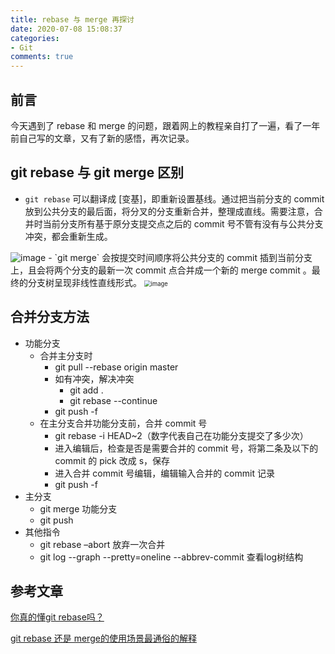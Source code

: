 ```yaml
---
title: rebase 与 merge 再探讨
date: 2020-07-08 15:08:37
categories:
- Git
comments: true
---
```


## 前言

今天遇到了 rebase 和 merge 的问题，跟着网上的教程亲自打了一遍，看了一年前自己写的文章，又有了新的感悟，再次记录。

<!-- more -->



## git rebase 与 git merge 区别

- `git rebase` 可以翻译成 [变基]，即重新设置基线。通过把当前分支的 commit 放到公共分支的最后面，将分叉的分支重新合并，整理成直线。需要注意，合并时当前分支所有基于原分支提交点之后的 commit 号不管有没有与公共分支冲突，都会重新生成。 
<img src="https://img.youpin.mi-img.com/jianyu/b27e22cfabc255217b23eae787e959be.jpeg?w=332&amp;h=218" alt="image"  />
- `git merge` 会按提交时间顺序将公共分支的 commit 插到当前分支上，且会将两个分支的最新一次 commit 点合并成一个新的 merge commit 。最终的分支树呈现非线性直线形式。 
<img src="https://img.youpin.mi-img.com/jianyu/047c506c6ed7bc1895a285ec2bba5321.jpeg?w=584&amp;h=400" alt="image" style="zoom:67%;" />



## 合并分支方法

- 功能分支
    - 合并主分支时 
      - git pull --rebase origin master
      - 如有冲突，解决冲突
          - git add .
          - git rebase --continue
      - git push -f
    - 在主分支合并功能分支前，合并 commit 号
        - git rebase -i HEAD~2（数字代表自己在功能分支提交了多少次）
        - 进入编辑后，检查是否是需要合并的 commit 号，将第二条及以下的 commit 的 pick 改成 s，保存
        - 进入合并 commit 号编辑，编辑输入合并的 commit 记录 
        - git push -f
- 主分支
  - git merge 功能分支
  - git push
- 其他指令
    - git rebase –abort 放弃一次合并
    - git log --graph --pretty=oneline --abbrev-commit 查看log树结构



## 参考文章

[你真的懂git rebase吗？](https://www.jianshu.com/p/6960811ac89c)

[git rebase 还是 merge的使用场景最通俗的解释](https://www.jianshu.com/p/4079284dd970)

